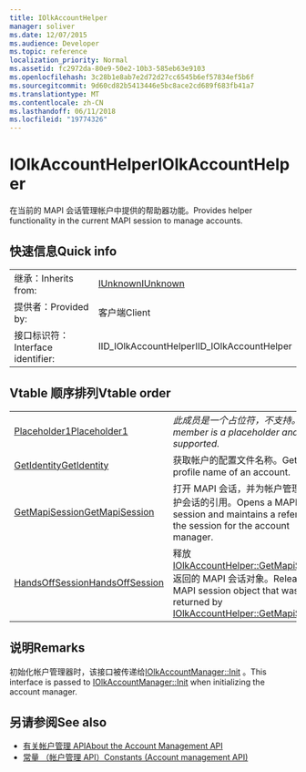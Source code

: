 ```yaml
---
title: IOlkAccountHelper
manager: soliver
ms.date: 12/07/2015
ms.audience: Developer
ms.topic: reference
localization_priority: Normal
ms.assetid: fc2972da-80e9-50e2-10b3-585eb63e9103
ms.openlocfilehash: 3c28b1e8ab7e2d72d27cc6545b6ef57834ef5b6f
ms.sourcegitcommit: 9d60cd82b5413446e5bc8ace2cd689f683fb41a7
ms.translationtype: MT
ms.contentlocale: zh-CN
ms.lasthandoff: 06/11/2018
ms.locfileid: "19774326"
---
```

# <a name="iolkaccounthelper"></a><span data-ttu-id="09dcd-102">IOlkAccountHelper</span><span class="sxs-lookup"><span data-stu-id="09dcd-102">IOlkAccountHelper</span></span>

<span data-ttu-id="09dcd-103">在当前的 MAPI 会话管理帐户中提供的帮助器功能。</span><span class="sxs-lookup"><span data-stu-id="09dcd-103">Provides helper functionality in the current MAPI session to manage accounts.</span></span>
  
## <a name="quick-info"></a><span data-ttu-id="09dcd-104">快速信息</span><span class="sxs-lookup"><span data-stu-id="09dcd-104">Quick info</span></span>

|||
|:-----|:-----|
|<span data-ttu-id="09dcd-105">继承：</span><span class="sxs-lookup"><span data-stu-id="09dcd-105">Inherits from:</span></span>  <br/> |[<span data-ttu-id="09dcd-106">IUnknown</span><span class="sxs-lookup"><span data-stu-id="09dcd-106">IUnknown</span></span>](http://msdn.microsoft.com/library/33f1d79a-33fc-4ce5-a372-e08bda378332%28Office.15%29.aspx) <br/> |
|<span data-ttu-id="09dcd-107">提供者：</span><span class="sxs-lookup"><span data-stu-id="09dcd-107">Provided by:</span></span>  <br/> |<span data-ttu-id="09dcd-108">客户端</span><span class="sxs-lookup"><span data-stu-id="09dcd-108">Client</span></span>  <br/> |
|<span data-ttu-id="09dcd-109">接口标识符：</span><span class="sxs-lookup"><span data-stu-id="09dcd-109">Interface identifier:</span></span>  <br/> |<span data-ttu-id="09dcd-110">IID_IOlkAccountHelper</span><span class="sxs-lookup"><span data-stu-id="09dcd-110">IID_IOlkAccountHelper</span></span>  <br/> |
   
## <a name="vtable-order"></a><span data-ttu-id="09dcd-111">Vtable 顺序排列</span><span class="sxs-lookup"><span data-stu-id="09dcd-111">Vtable order</span></span>

|||
|:-----|:-----|
|[<span data-ttu-id="09dcd-112">Placeholder1</span><span class="sxs-lookup"><span data-stu-id="09dcd-112">Placeholder1</span></span>](iolkaccounthelper-placeholder1.md) <br/> | <span data-ttu-id="09dcd-113">*此成员是一个占位符，不支持。*</span><span class="sxs-lookup"><span data-stu-id="09dcd-113">*This member is a placeholder and is not supported.*</span></span>  <br/> |
|[<span data-ttu-id="09dcd-114">GetIdentity</span><span class="sxs-lookup"><span data-stu-id="09dcd-114">GetIdentity</span></span>](iolkaccounthelper-getidentity.md) <br/> |<span data-ttu-id="09dcd-115">获取帐户的配置文件名称。</span><span class="sxs-lookup"><span data-stu-id="09dcd-115">Gets the profile name of an account.</span></span>  <br/> |
|[<span data-ttu-id="09dcd-116">GetMapiSession</span><span class="sxs-lookup"><span data-stu-id="09dcd-116">GetMapiSession</span></span>](iolkaccounthelper-getmapisession.md) <br/> |<span data-ttu-id="09dcd-117">打开 MAPI 会话，并为帐户管理器中维护会话的引用。</span><span class="sxs-lookup"><span data-stu-id="09dcd-117">Opens a MAPI session and maintains a reference to the session for the account manager.</span></span>  <br/> |
|[<span data-ttu-id="09dcd-118">HandsOffSession</span><span class="sxs-lookup"><span data-stu-id="09dcd-118">HandsOffSession</span></span>](iolkaccounthelper-handsoffsession.md) <br/> |<span data-ttu-id="09dcd-119">释放[IOlkAccountHelper::GetMapiSession](iolkaccounthelper-getmapisession.md)返回的 MAPI 会话对象。</span><span class="sxs-lookup"><span data-stu-id="09dcd-119">Releases the MAPI session object that was returned by [IOlkAccountHelper::GetMapiSession](iolkaccounthelper-getmapisession.md).</span></span>  <br/> |
   
## <a name="remarks"></a><span data-ttu-id="09dcd-120">说明</span><span class="sxs-lookup"><span data-stu-id="09dcd-120">Remarks</span></span>

<span data-ttu-id="09dcd-121">初始化帐户管理器时，该接口被传递给[IOlkAccountManager::Init](iolkaccountmanager-init.md) 。</span><span class="sxs-lookup"><span data-stu-id="09dcd-121">This interface is passed to [IOlkAccountManager::Init](iolkaccountmanager-init.md) when initializing the account manager.</span></span> 
  
## <a name="see-also"></a><span data-ttu-id="09dcd-122">另请参阅</span><span class="sxs-lookup"><span data-stu-id="09dcd-122">See also</span></span>

- [<span data-ttu-id="09dcd-123">有关帐户管理 API</span><span class="sxs-lookup"><span data-stu-id="09dcd-123">About the Account Management API</span></span>](about-the-account-management-api.md) 
- [<span data-ttu-id="09dcd-124">常量 （帐户管理 API）</span><span class="sxs-lookup"><span data-stu-id="09dcd-124">Constants (Account management API)</span></span>](constants-account-management-api.md)

